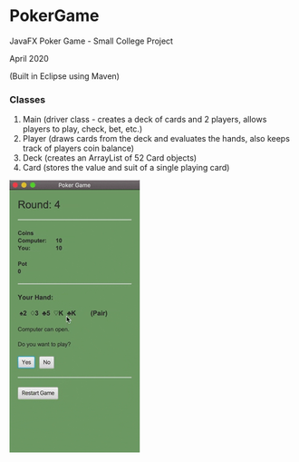 # PokerGame
JavaFX Poker Game - Small College Project

April 2020

(Built in Eclipse using Maven)

### Classes
1. Main (driver class - creates a deck of cards and 2 players, allows players to play, check, bet, etc.)
2. Player (draws cards from the deck and evaluates the hands, also keeps track of players coin balance)
3. Deck (creates an ArrayList of 52 Card objects)
4. Card (stores the value and suit of a single playing card)


![Alt Text](PokerGame.gif)

